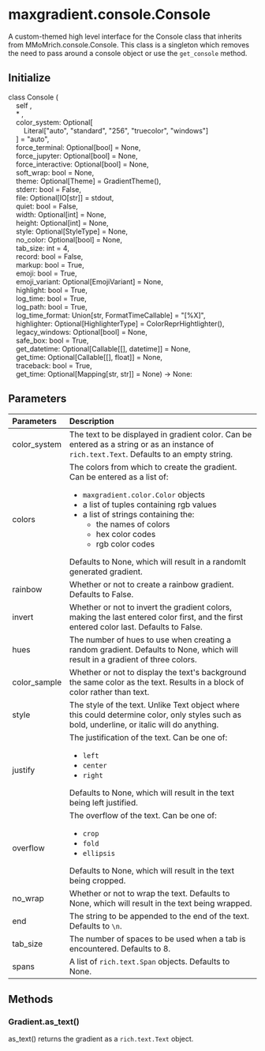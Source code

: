 # maxgradient.console.Console

A custom-themed high level interface for the Console class that inherits from MMoMrich.console.Console. This class is a singleton which removes the need to pass around a console object or use the `get_console` method.

## Initialize

<div class="class-init">
    <span class="class">class </span><span class="white-mono">Console</span> <span class="pink-brac">(</span><br>
    <span class="self">&nbsp;&nbsp;&nbsp;&nbsp;self</span>
    <span class="punc">,</span><br>
    <span class="pink-brac">&nbsp;&nbsp;&nbsp;&nbsp;*</span>
    <span class="punc">,</span><br>
    <span class="attr">&nbsp;&nbsp;&nbsp;&nbsp;color_system</span><span class="punc">: </span><span class="class">Optional</span><span class="blue-brac">[</span><br><span class="class">&nbsp;&nbsp;&nbsp;&nbsp;&nbsp;&nbsp;&nbsp;&nbsp;Literal<span class="purple-brac">[</span><span class="yellow">"auto"</span>,<span class="yellow"> "standard"</span>,<span class="yellow"> "256"</span>, <span class="yellow">"truecolor"</span>,<span class="yellow"> "windows"</span><span class="purple-brac">]</span><br><span class="blue-brac">&nbsp;&nbsp;&nbsp;&nbsp;]</span><span class="pink-brac"> = <span><span class="yellow">"auto"</span></span></span><span class="punc">, </span><br>
    <span class="attr">&nbsp;&nbsp;&nbsp;&nbsp;force_terminal</span><span class="punc">: </span><span class="class">Optional</span><span class="blue-brac">[</span><span class="type">bool</span><span class="blue-brac">]</span><span class="pink-brac"> = <span><span class="none">None</span><span class="punc">, </span><br>
    <span class="attr">&nbsp;&nbsp;&nbsp;&nbsp;force_jupyter</span><span class="punc">: </span><span class="class">Optional</span><span class="blue-brac">[</span><span class="type">bool</span><span class="blue-brac">]</span><span class="pink-brac"> = <span><span class="none">None</span><span class="punc">, </span><br>
    <span class="attr">&nbsp;&nbsp;&nbsp;&nbsp;force_interactive</span><span class="punc">: </span><span class="class">Optional</span><span class="blue-brac">[</span><span class="type">bool</span><span class="blue-brac">]</span><span class="pink-brac"> = <span><span class="none">None</span><span class="punc">, </span><br>
    <span class="attr">&nbsp;&nbsp;&nbsp;&nbsp;soft_wrap</span><span class="punc">: </span><span class="type">bool</span><span class="pink-brac"> = <span><span class="none">None</span><span class="punc">, </span><br>
    <span class="attr">&nbsp;&nbsp;&nbsp;&nbsp;theme</span><span class="punc">: </span><span class="class">Optional</span><span class="blue-brac">[</span><span class="type">Theme</span><span class="blue-brac">]</span><span class="pink-brac"> = <span><span class="class">GradientTheme</span><span class="white-mono">()</span></span><span class="punc">, </span><br>
    <span class="attr">&nbsp;&nbsp;&nbsp;&nbsp;stderr</span><span class="punc">: </span><span class="class">bool</span><span class="pink-brac"> = <span><span class="none">False</span><span class="punc">,<br>
    <span class="attr">&nbsp;&nbsp;&nbsp;&nbsp;file</span><span class="punc">: </span><span class="class">Optional</span><span class="blue-brac">[</span><span class="class">IO</span><span class="purple-brac">[</span><span class="class">str</span><span class="purple-brac">]</span><span class="blue-brac">]</span><span class="pink-brac"> = <span><span class="white-mono">stdout</span><span class="punc">, </span><br>
    <span class="attr">&nbsp;&nbsp;&nbsp;&nbsp;quiet</span><span class="punc">: </span><span class="class">bool</span><span class="pink-brac"> = <span><span class="none">False</span><span class="punc">,<br>
    <span class="attr">&nbsp;&nbsp;&nbsp;&nbsp;width</span><span class="punc">: </span><span class="class">Optional</span><span class="blue-brac">[</span><span class="type">int</span><span class="blue-brac">]</span><span class="pink-brac"> = <span><span class="none">None</span><span class="punc">, </span><br>
    <span class="attr">&nbsp;&nbsp;&nbsp;&nbsp;height</span><span class="punc">: </span><span class="class">Optional</span><span class="blue-brac">[</span><span class="type">int</span><span class="blue-brac">]</span><span class="pink-brac"> = <span><span class="none">None</span><span class="punc">, </span><br>
    <span class="attr">&nbsp;&nbsp;&nbsp;&nbsp;style</span><span class="punc">: </span><span class="class">Optional</span><span class="blue-brac">[</span><span class="white-mono">StyleType</span><span class="blue-brac">]</span><span class="pink-brac"> = <span><span><span class="none">None</span><span class="punc">, </span><br>
    <span class="attr">&nbsp;&nbsp;&nbsp;&nbsp;no_color</span><span class="punc">: </span><span class="class">Optional</span><span class="blue-brac">[</span><span class="type">bool</span><span class="blue-brac">]</span><span class="pink-brac"> = <span><span class="none">None</span><span class="punc">, </span><br>
    <span class="attr">&nbsp;&nbsp;&nbsp;&nbsp;tab_size</span><span class="punc">: </span><span class="class">int</span><span class="pink-brac"> = <span><span class="purple-brac">4</span></span><span class="punc">,<br>
    <span class="attr">&nbsp;&nbsp;&nbsp;&nbsp;record</span><span class="punc">: </span><span class="class">bool</span><span class="pink-brac"> = <span><span class="none">False</span><span class="punc">,<br>
    <span class="attr">&nbsp;&nbsp;&nbsp;&nbsp;markup</span><span class="punc">: </span><span class="class">bool</span><span class="pink-brac"> = <span><span class="none">True</span><span class="punc">,<br>
    <span class="attr">&nbsp;&nbsp;&nbsp;&nbsp;emoji</span><span class="punc">: </span><span class="class">bool</span><span class="pink-brac"> = <span><span class="none">True</span><span class="punc">,<br>
    <span class="attr">&nbsp;&nbsp;&nbsp;&nbsp;emoji_variant</span><span class="punc">: </span><span class="class">Optional</span><span class="blue-brac">[</span><span class="white-mono">EmojiVariant</span><span class="blue-brac">]</span><span class="pink-brac"> = <span><span><span class="none">None</span><span class="punc">, </span><br>
    <span class="attr">&nbsp;&nbsp;&nbsp;&nbsp;highlight</span><span class="punc">: </span><span class="class">bool</span><span class="pink-brac"> = <span><span class="none">True</span><span class="punc">,<br>
    <span class="attr">&nbsp;&nbsp;&nbsp;&nbsp;log_time</span><span class="punc">: </span><span class="class">bool</span><span class="pink-brac"> = <span><span class="none">True</span><span class="punc">,<br>
    <span class="attr">&nbsp;&nbsp;&nbsp;&nbsp;log_path</span><span class="punc">: </span><span class="class">bool</span><span class="pink-brac"> = <span><span class="none">True</span><span class="punc">,<br>
    <span class="attr">&nbsp;&nbsp;&nbsp;&nbsp;log_time_format</span><span class="punc">: </span><span class="class">Union</span><span class="blue-brac">[</span><span class="type">str</span>, <span class="white-mono">FormatTimeCallable</span><span class="blue-brac">]</span><span class="pink-brac"> = <span><span class="yellow">"</span><span class="blue-brac">[</span><span class="none">%X</span><span class="blue-brac">]</span><span class="yellow">"</span><span class="punc">, </span><br>
    <span class="attr">&nbsp;&nbsp;&nbsp;&nbsp;highlighter</span><span class="punc">: </span><span class="class">Optional</span><span class="blue-brac">[</span><span class="white-mono">HighlighterType</span><span class="blue-brac">]</span><span class="pink-brac"> = <span><span><span class="class">ColorReprHightlighter</span><span class="white-mono">()</span><span class="punc">, </span><br>
    <span class="attr">&nbsp;&nbsp;&nbsp;&nbsp;legacy_windows</span><span class="punc">: </span><span class="class">Optional</span><span class="blue-brac">[</span><span class="type">bool</span><span class="blue-brac">]</span><span class="pink-brac"> = <span><span class="none">None</span><span class="punc">, </span><br>
    <span class="attr">&nbsp;&nbsp;&nbsp;&nbsp;safe_box</span><span class="punc">: </span><span class="class">bool</span><span class="pink-brac"> = <span><span class="none">True</span><span class="punc">,<br>
    <span class="attr">&nbsp;&nbsp;&nbsp;&nbsp;get_datetime</span><span class="punc">: </span><span class="class">Optional</span><span class="blue-brac">[</span><span class="class">Callable</span><span class="purple-brac">[</span><span class="pink-brac">[]</span>, <span class="class">datetime</span><span class="purple-brac">]</span><span class="blue-brac">]</span><span class="pink-brac"> = <span><span class="none">None</span><span class="punc">, </span><br>
    <span class="attr">&nbsp;&nbsp;&nbsp;&nbsp;get_time</span><span class="punc">: </span><span class="class">Optional</span><span class="blue-brac">[</span><span class="class">Callable</span><span class="purple-brac">[</span><span class="pink-brac">[]</span>, <span class="type">float</span><span class="purple-brac">]</span><span class="blue-brac">]</span><span class="pink-brac"> = <span><span class="none">None</span><span class="punc">, </span><br>
    <span class="attr">&nbsp;&nbsp;&nbsp;&nbsp;traceback</span><span class="punc">: </span><span class="class">bool</span><span class="pink-brac"> = <span><span class="none">True</span><span class="punc">,<br>
    <span class="attr">&nbsp;&nbsp;&nbsp;&nbsp;get_time</span><span class="punc">: </span><span class="class">Optional</span><span class="blue-brac">[</span><span class="class">Mapping</span><span class="purple-brac">[</span><span class="type">str</span>, <span class="type">str</span><span class="purple-brac">]</span><span class="blue-brac">]</span><span class="pink-brac"> = <span><span class="none">None</span>) -> </span><span class="none">None</span><span class="punc">: </span><br>
</div>

## Parameters

| Parameters | Description |
| :--------- | :---------- |
| color_system | The text to be displayed in gradient color. Can be entered as a string or as an instance of `rich.text.Text`. Defaults to an empty string. |
| colors | The colors from which to create the gradient. Can be entered as a list of: <ul><li>`maxgradient.color.Color` objects</li><li>a list of tuples containing rgb values</li><li> a list of strings containing the:<ul><li>the names of colors</li><li>hex color codes</li><li>rgb color codes</li></ul></li></ul>Defaults to None, which will result in a randomlt generated gradient. |
| rainbow | Whether or not to create a rainbow gradient. Defaults to False. |
| invert | Whether or not to invert the gradient colors, making the last entered color first, and the first entered color last. Defaults to False. |
| hues | The number of hues to use when creating a random gradient. Defaults to None, which will result in a gradient of three colors. |
| color_sample | Whether or not to display the text's background the same color as the text. Results in a block of color rather than text. |
| style | The style of the text. Unlike Text object where this could determine color, only styles such as bold, underline, or italic will do anything.|
| justify | The justification of the text. Can be one of: <ul><li>`left`</li><li>`center`</li><li>`right`</li></ul>Defaults to None, which will result in the text being left justified. |
| overflow | The overflow of the text. Can be one of: <ul><li>`crop`</li><li>`fold`</li><li>`ellipsis`</li></ul>Defaults to None, which will result in the text being cropped. |
| no_wrap | Whether or not to wrap the text. Defaults to None, which will result in the text being wrapped. |
| end | The string to be appended to the end of the text. Defaults to `\n`. |
| tab_size | The number of spaces to be used when a tab is encountered. Defaults to 8. |
| spans | A list of `rich.text.Span` objects. Defaults to None. |

## Methods

### <span class="class-type">Gradient</span>.<span class="classmethod">as_text</span>()

as_text() returns the gradient as a `rich.text.Text` object.
